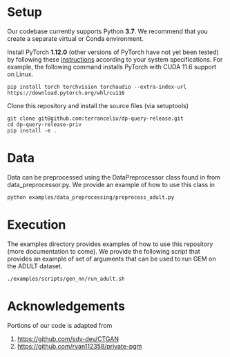 # Setup

Our codebase currently supports Python **3.7**. We recommend that you create a separate virtual or Conda environment.

Install PyTorch **1.12.0** (other versions of PyTorch have not yet been tested) by following these [instructions](https://pytorch.org/get-started/locally/) according to your system specifications. For example, the following command installs PyTorch with CUDA 11.6 support on Linux.
````
pip install torch torchvision torchaudio --extra-index-url https://download.pytorch.org/whl/cu116
````

Clone this repository and install the source files (via setuptools)
````
git clone git@github.com:terranceliu/dp-query-release.git
cd dp-query-release-priv
pip install -e .
````

# Data

Data can be preprocessed using the DataPreprocessor class found in from data_preprocessor.py. We provide an example of how to use this class in
````
python examples/data_preprocessing/preprocess_adult.py
````

# Execution

The examples directory provides examples of how to use this repository (more documentation to come). We provide the following script that provides an example of set of arguments that can be used to run GEM on the ADULT dataset.
````
./examples/scripts/gen_nn/run_adult.sh
````

# Acknowledgements

Portions of our code is adapted from

1) https://github.com/sdv-dev/CTGAN
2) https://github.com/ryan112358/private-pgm


[//]: # (conda create -n dp-query-release python=3.7)